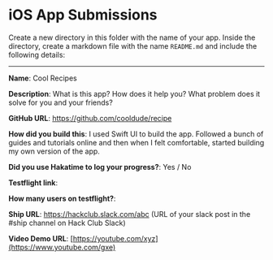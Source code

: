 # iOS App Submissions

Create a new directory in this folder with the name of your app. Inside the directory, create a markdown file with the name `README.md` and include the following details:

---

**Name**: Cool Recipes

**Description**: What is this app? How does it help you? What problem does it solve for you and your friends?

**GitHub URL**: https://github.com/cooldude/recipe

**How did you build this**: I used Swift UI to build the app. Followed a bunch of guides and tutorials online and then when I felt comfortable, started building my own version of the app.

**Did you use Hakatime to log your progress?**: Yes / No

**Testflight link**:

**How many users on testflight?**:

**Ship URL**: https://hackclub.slack.com/abc (URL of your slack post in the #ship channel on Hack Club Slack)

**Video Demo URL**: [https://youtube.com/xyz](https://www.youtube.com/gxe)
